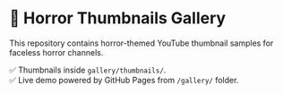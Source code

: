 # 🎃 Horror Thumbnails Gallery

This repository contains horror-themed YouTube thumbnail samples for faceless horror channels.

✅ Thumbnails inside `gallery/thumbnails/`.  
✅ Live demo powered by GitHub Pages from `/gallery/` folder.
